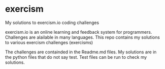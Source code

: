 # exercism
My solutions to exercism.io coding challenges

exercism.io is an online learning and feedback system for programmers. Challenges are alailable in many languages.
This repo contains my solutions to various exercism challenges (exercisms)

The challenges are containded in the Readme.md files.
My solutions are in the python files that do not say test.
Test files can be run to check my solutions.
